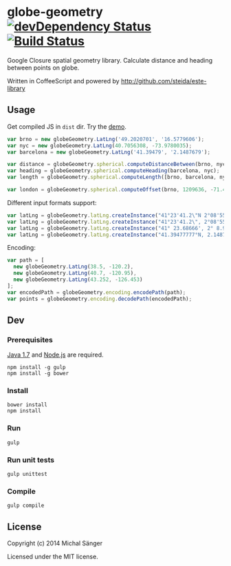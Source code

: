 # globe-geometry [![devDependency Status](https://david-dm.org/michalsanger/globe-geometry/dev-status.png)](https://david-dm.org/michalsanger/globe-geometry#info=devDependencies) [![Build Status](https://travis-ci.org/michalsanger/globe-geometry.svg?branch=master)](https://travis-ci.org/michalsanger/globe-geometry)

Google Closure spatial geometry library. Calculate distance and heading between points on globe.

Written in CoffeeScript and powered by http://github.com/steida/este-library

## Usage

  Get compiled JS in `dist` dir. Try the [demo](http://michalsanger.github.io/globe-geometry/).

  ```javascript
  var brno = new globeGeometry.LatLng('49.2020701', '16.5779606');
  var nyc = new globeGeometry.LatLng(40.7056308, -73.9780035);
  var barcelona = new globeGeometry.LatLng('41.39479', '2.1487679');

  var distance = globeGeometry.spherical.computeDistanceBetween(brno, nyc);
  var heading = globeGeometry.spherical.computeHeading(barcelona, nyc);
  var length = globeGeometry.spherical.computeLength([brno, barcelona, nyc]);

  var london = globeGeometry.spherical.computeOffset(brno, 1209636, -71.4224);
  ```

  Different input formats support:

  ```javascript
  var latLng = globeGeometry.latLng.createInstance("41°23'41.2\"N 2°08'55.6\"E");
  var latLng = globeGeometry.latLng.createInstance("41°23'41.2\", 2°08'55.6\"");
  var latLng = globeGeometry.latLng.createInstance("41° 23.68666', 2° 8.9266667'");
  var latLng = globeGeometry.latLng.createInstance("41.39477777°N, 2.1487777778°E");
  ```

  Encoding:

  ```javascript
  var path = [
    new globeGeometry.LatLng(38.5, -120.2),
    new globeGeometry.LatLng(40.7, -120.95),
    new globeGeometry.LatLng(43.252, -126.453)
  ];
  var encodedPath = globeGeometry.encoding.encodePath(path);
  var points = globeGeometry.encoding.decodePath(encodedPath);
  ```

## Dev

### Prerequisites

  [Java 1.7](http://www.oracle.com/technetwork/java/javase/downloads/index.html) and [Node.js](http://nodejs.org) are required.

  ```shell
  npm install -g gulp
  npm install -g bower
  ```

### Install

  ```shell
  bower install
  npm install
  ```

### Run

  ```shell
  gulp
  ```

### Run unit tests

  ```shell
  gulp unittest
  ```

### Compile

  ```shell
  gulp compile
  ```

## License
Copyright (c) 2014 Michal Sänger

Licensed under the MIT license.
